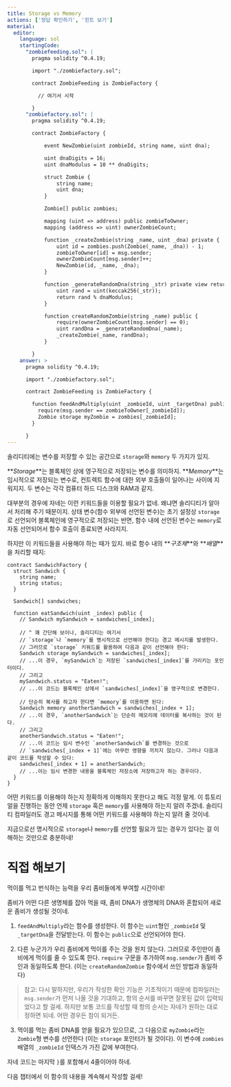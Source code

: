 ```yaml
---
title: Storage vs Memory
actions: ['정답 확인하기', '힌트 보기']
material:
  editor:
    language: sol
    startingCode:
      "zombiefeeding.sol": |
        pragma solidity ^0.4.19;

        import "./zombiefactory.sol";

        contract ZombieFeeding is ZombieFactory {

          // 여기서 시작

        }
      "zombiefactory.sol": |
        pragma solidity ^0.4.19;

        contract ZombieFactory {

            event NewZombie(uint zombieId, string name, uint dna);

            uint dnaDigits = 16;
            uint dnaModulus = 10 ** dnaDigits;

            struct Zombie {
                string name;
                uint dna;
            }

            Zombie[] public zombies;

            mapping (uint => address) public zombieToOwner;
            mapping (address => uint) ownerZombieCount;

            function _createZombie(string _name, uint _dna) private {
                uint id = zombies.push(Zombie(_name, _dna)) - 1;
                zombieToOwner[id] = msg.sender;
                ownerZombieCount[msg.sender]++;
                NewZombie(id, _name, _dna);
            }

            function _generateRandomDna(string _str) private view returns (uint) {
                uint rand = uint(keccak256(_str));
                return rand % dnaModulus;
            }

            function createRandomZombie(string _name) public {
                require(ownerZombieCount[msg.sender] == 0);
                uint randDna = _generateRandomDna(_name);
                _createZombie(_name, randDna);
            }

        }
    answer: >
      pragma solidity ^0.4.19;

      import "./zombiefactory.sol";

      contract ZombieFeeding is ZombieFactory {

        function feedAndMultiply(uint _zombieId, uint _targetDna) public {
          require(msg.sender == zombieToOwner[_zombieId]);
          Zombie storage myZombie = zombies[_zombieId];
        }

      }
---
```


솔리디티에는 변수를 저장할 수 있는 공간으로 `storage`와 `memory` 두 가지가 있지.

**_Storage_**는 블록체인 상에 영구적으로 저장되는 변수를 의미하지. **_Memory_**는 임시적으로 저장되는 변수로, 컨트렉트 함수에 대한 외부 호출들이 일어나는 사이에 지워지지. 두 변수는 각각 컴퓨터 하드 디스크와 RAM과 같지. 

대부분의 경우에 자네는 이런 키워드들을 이용할 필요가 없네. 왜냐면 솔리디티가 알아서 처리해 주기 때문이지. 상태 변수(함수 외부에 선언된 변수)는 초기 설정상 `storage`로 선언되어 블록체인에 영구적으로 저장되는 반면, 함수 내에 선언된 변수는 `memory`로 자동 선언되어서 함수 호출이 종료되면 사라지지.

하지만 이 키워드들을 사용해야 하는 때가 있지. 바로 함수 내의 **_구조체_**와 **_배열_**을 처리할 때지:

```
contract SandwichFactory {
  struct Sandwich {
    string name;
    string status;
  }

  Sandwich[] sandwiches;

  function eatSandwich(uint _index) public {
    // Sandwich mySandwich = sandwiches[_index];

    // ^ 꽤 간단해 보이나, 솔리디티는 여기서 
    // `storage`나 `memory`를 명시적으로 선언해야 한다는 경고 메시지를 발생한다. 
    // 그러므로 `storage` 키워드를 활용하여 다음과 같이 선언해야 한다:
    Sandwich storage mySandwich = sandwiches[_index];
    // ...이 경우, `mySandwich`는 저장된 `sandwiches[_index]`를 가리키는 포인터이다.
    // 그리고 
    mySandwich.status = "Eaten!";
    // ...이 코드는 블록체인 상에서 `sandwiches[_index]`을 영구적으로 변경한다. 

    // 단순히 복사를 하고자 한다면 `memory`를 이용하면 된다: 
    Sandwich memory anotherSandwich = sandwiches[_index + 1];
    // ...이 경우, `anotherSandwich`는 단순히 메모리에 데이터를 복사하는 것이 된다. 
    // 그리고 
    anotherSandwich.status = "Eaten!";
    // ...이 코드는 임시 변수인 `anotherSandwich`를 변경하는 것으로 
    // `sandwiches[_index + 1]`에는 아무런 영향을 끼치지 않는다. 그러나 다음과 같이 코드를 작성할 수 있다: 
    sandwiches[_index + 1] = anotherSandwich;
    // ...이는 임시 변경한 내용을 블록체인 저장소에 저장하고자 하는 경우이다.
  }
}
```

어떤 키워드를 이용해야 하는지 정확하게 이해하지 못한다고 해도 걱정 말게. 이 튜토리얼을 진행하는 동안 언제 `storage` 혹은 `memory`를 사용해야 하는지 알려 주겠네. 솔리디티 컴파일러도 경고 메시지를 통해 어떤 키워드를 사용해야 하는지 알려 줄 것이네. 

지금으로선 명시적으로 `storage`나 `memory`를 선언할 필요가 있는 경우가 있다는 걸 이해하는 것만으로 충분하네!

# 직접 해보기

먹이를 먹고 번식하는 능력을 우리 좀비들에게 부여할 시간이네!

좀비가 어떤 다른 생명체를 잡아 먹을 때, 좀비 DNA가 생명체의 DNA와 혼합되어 새로운 좀비가 생성될 것이네. 

1. `feedAndMultiply`라는 함수를 생성한다. 이 함수는 `uint`형인 `_zombieId` 및 `_targetDna`을 전달받는다. 이 함수는 `public`으로 선언되어야 한다.

2. 다른 누군가가 우리 좀비에게 먹이를 주는 것을 원치 않는다. 그러므로 주인만이 좀비에게 먹이를 줄 수 있도록 한다. `require` 구문을 추가하여 `msg.sender`가 좀비 주인과 동일하도록 한다. (이는 `createRandomZombie` 함수에서 쓰인 방법과 동일하다)

 > 참고: 다시 말하지만, 우리가 작성한 확인 기능은 기초적이기 때문에 컴파일러는 `msg.sender`가 먼저 나올 것을 기대하고, 항의 순서를 바꾸면 잘못된 값이 입력되었다고 할 걸세. 하지만 보통 코드를 작성할 때 항의 순서는 자네가 원하는 대로 정하면 되네. 어떤 경우든 참이 되거든. 

3. 먹이를 먹는 좀비 DNA를 얻을 필요가 있으므로, 그 다음으로 `myZombie`라는 `Zombie`형 변수를 선언한다 (이는 `storage` 포인터가 될 것이다). 이 변수에 `zombies` 배열의 `_zombieId` 인덱스가 가진 값에 부여한다. 

자네 코드는 마지막 `}`를 포함해서 4줄이어야 하네. 

다음 챕터에서 이 함수의 내용을 계속해서 작성할 걸세! 
